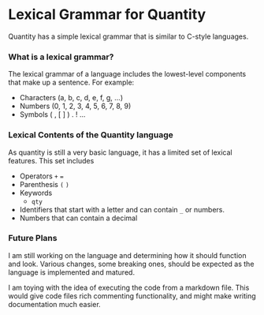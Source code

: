 # Lexical Grammar for Quantity
Quantity has a simple lexical grammar that is similar to C-style languages.

### What is a lexical grammar?
The lexical grammar of a language includes the lowest-level components that make up a sentence. For example:
* Characters (a, b, c, d, e, f, g, ...)
* Numbers (0, 1, 2, 3, 4, 5, 6, 7, 8, 9)
* Symbols ( , [ ] ) . ! ...

### Lexical Contents of the Quantity language
As quantity is still a very basic language, it has a limited set of lexical features. This set includes
* Operators `+` `=`
* Parenthesis `(` `)`
* Keywords
    - `qty`
* Identifiers that start with a letter and can contain `_` or numbers.
* Numbers that can contain a decimal

### Future Plans
I am still working on the language and determining how it should function and look. Various changes, some breaking ones, should be expected as the language is implemented and matured.

I am toying with the idea of executing the code from a markdown file. This would give code files rich commenting functionality, and might make writing documentation much easier.
